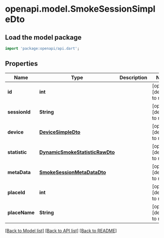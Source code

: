 # openapi.model.SmokeSessionSimpleDto

## Load the model package
```dart
import 'package:openapi/api.dart';
```

## Properties
Name | Type | Description | Notes
------------ | ------------- | ------------- | -------------
**id** | **int** |  | [optional] [default to null]
**sessionId** | **String** |  | [optional] [default to null]
**device** | [**DeviceSimpleDto**](DeviceSimpleDto.md) |  | [optional] [default to null]
**statistic** | [**DynamicSmokeStatisticRawDto**](DynamicSmokeStatisticRawDto.md) |  | [optional] [default to null]
**metaData** | [**SmokeSessionMetaDataDto**](SmokeSessionMetaDataDto.md) |  | [optional] [default to null]
**placeId** | **int** |  | [optional] [default to null]
**placeName** | **String** |  | [optional] [default to null]

[[Back to Model list]](../README.md#documentation-for-models) [[Back to API list]](../README.md#documentation-for-api-endpoints) [[Back to README]](../README.md)


